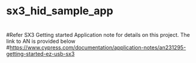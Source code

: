 # sx3_hid_sample_app
#
#Refer SX3 Getting started Application note for details on this project. The link to AN is provided below
#https://www.cypress.com/documentation/application-notes/an231295-getting-started-ez-usb-sx3